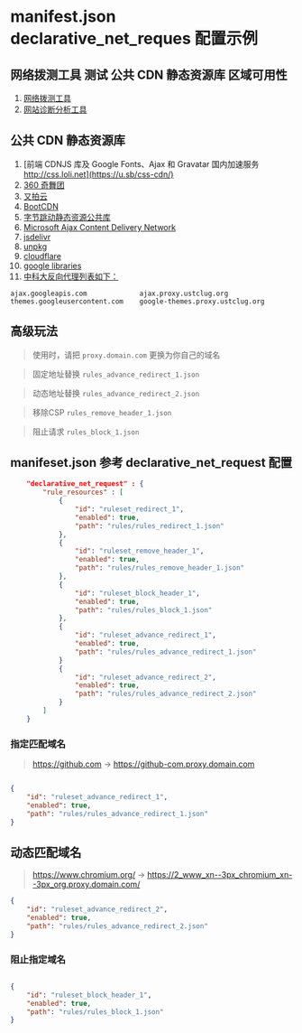 # manifest.json  declarative_net_reques 配置示例

## 网络拨测工具  测试 公共 CDN 静态资源库 区域可用性
1. [网络拨测工具](https://zijian.aliyun.com/detect/http)
2. [网站诊断分析工具](https://zijian.aliyun.com/)


## 公共 CDN 静态资源库
1. [前端 CDNJS 库及 Google Fonts、Ajax 和 Gravatar 国内加速服务 http://css.loli.net](https://u.sb/css-cdn/)
2. [360 奇舞团](https://cdn.baomitu.com/)
3. [又拍云](http://jscdn.upai.com/)
4. [BootCDN](https://www.bootcdn.cn/)
5. [字节跳动静态资源公共库](http://cdn.bytedance.com/)
6. [Microsoft Ajax Content Delivery Network](https://docs.microsoft.com/en-us/aspnet/ajax/cdn/overview)
7. [jsdelivr](https://www.jsdelivr.com/)
8. [unpkg](https://unpkg.com/)
9. [cloudflare ](https://cdnjs.com/)
10. [google libraries](https://developers.google.com/speed/libraries)
11. [中科大反向代理列表如下：](https://mirrors.ustc.edu.cn/)
```text
ajax.googleapis.com             ajax.proxy.ustclug.org
themes.googleusercontent.com	google-themes.proxy.ustclug.org
```

## 高级玩法
> 使用时，请把 `proxy.domain.com` 更换为你自己的域名

> 固定地址替换  `rules_advance_redirect_1.json`

> 动态地址替换  `rules_advance_redirect_2.json`

> 移除CSP   `rules_remove_header_1.json`

> 阻止请求   `rules_block_1.json`


## manifeset.json 参考 declarative_net_request 配置
```json 
    "declarative_net_request" : {
        "rule_resources" : [
            {
                "id": "ruleset_redirect_1",
                "enabled": true,
                "path": "rules/rules_redirect_1.json"
            },
            {
                "id": "ruleset_remove_header_1",
                "enabled": true,
                "path": "rules/rules_remove_header_1.json"
            },
            {
                "id": "ruleset_block_header_1",
                "enabled": true,
                "path": "rules/rules_block_1.json"
            },
            {
                "id": "ruleset_advance_redirect_1",
                "enabled": true,
                "path": "rules/rules_advance_redirect_1.json"
            }
            {
                "id": "ruleset_advance_redirect_2",
                "enabled": true,
                "path": "rules/rules_advance_redirect_2.json"
            }
        ]
    }
```

### 指定匹配域名

> https://github.com  ->  https://github-com.proxy.domain.com

```json

{
    "id": "ruleset_advance_redirect_1",
    "enabled": true,
    "path": "rules/rules_advance_redirect_1.json"
}

```
## 动态匹配域名

> https://www.chromium.org/   ->    https://2_www_xn--3px_chromium_xn--3px_org.proxy.domain.com/

```json
{
    "id": "ruleset_advance_redirect_2",
    "enabled": true,
    "path": "rules/rules_advance_redirect_2.json"
}
```

### 阻止指定域名
```json

{
    "id": "ruleset_block_header_1",
    "enabled": true,
    "path": "rules/rules_block_1.json"
}

```



